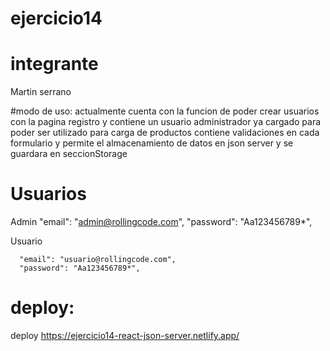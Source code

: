 # ejercicio14
# integrante
Martin serrano

#modo de uso: 
actualmente cuenta con la funcion de poder crear usuarios con la pagina registro y contiene un usuario administrador ya cargado para poder ser utilizado para carga de productos contiene validaciones en cada formulario y permite el almacenamiento de datos en json server y se guardara en seccionStorage
# Usuarios
Admin
      "email": "admin@rollingcode.com",
      "password": "Aa123456789*",
      
    
Usuario

      "email": "usuario@rollingcode.com",
      "password": "Aa123456789*",

# deploy:
deploy https://ejercicio14-react-json-server.netlify.app/
